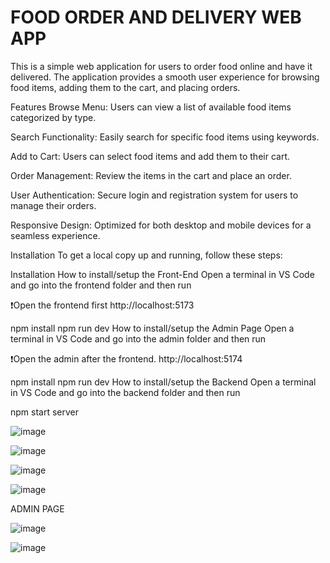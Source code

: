 <H1>FOOD ORDER AND DELIVERY WEB APP</H1>


This is a simple web application for users to order food online and have it delivered. The application provides a smooth user experience for browsing food items, adding them to the cart, and placing orders.

Features
Browse Menu: Users can view a list of available food items categorized by type.

Search Functionality: Easily search for specific food items using keywords.

Add to Cart: Users can select food items and add them to their cart.

Order Management: Review the items in the cart and place an order.

User Authentication: Secure login and registration system for users to manage their orders.

Responsive Design: Optimized for both desktop and mobile devices for a seamless experience.


Installation
To get a local copy up and running, follow these steps:

Installation
How to install/setup the Front-End
Open a terminal in VS Code and go into the frontend folder and then run

❗Open the frontend first http://localhost:5173

npm install
npm run dev
How to install/setup the Admin Page
Open a terminal in VS Code and go into the admin folder and then run

❗Open the admin after the frontend. http://localhost:5174

npm install
npm run dev
How to install/setup the Backend
Open a terminal in VS Code and go into the backend folder and then run

npm start server

![image](https://github.com/user-attachments/assets/3cf37308-7cbc-4662-a1a4-6d50d179e397)

![image](https://github.com/user-attachments/assets/788c1148-fcfa-48b0-9817-3c59b61288d4)

![image](https://github.com/user-attachments/assets/3e742d92-8a48-4cf2-bfd0-6f84c926d3dd)

![image](https://github.com/user-attachments/assets/7eb534c2-c58c-46cb-a7b4-5171cb07d343)

ADMIN PAGE

![image](https://github.com/user-attachments/assets/9da943dc-a829-41cc-950c-1c51894c23ed)

![image](https://github.com/user-attachments/assets/888efe65-a1e2-4df1-aa2b-cc3936755d82)





